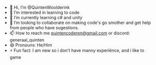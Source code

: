 - 👋 Hi, I’m @QuintenWoolderink
- 👀 I’m interested in learning to code
- 🌱 I’m currently learning c# and unity
- 💞️ I’m looking to collaborate on making code's go smother and get help from people who have sugestions.
- 📫 How to reach me quintencoderen@gmail.com or discord: generaal_quinten
- 😄 Pronouns: He/Him
- ⚡ Fun fact: I am new so i don't have manny experiënce, and i like to game

<!---
QuintenWoolderink/QuintenWoolderink is a ✨ special ✨ repository because its `README.md` (this file) appears on your GitHub profile.
You can click the Preview link to take a look at your changes.
--->
